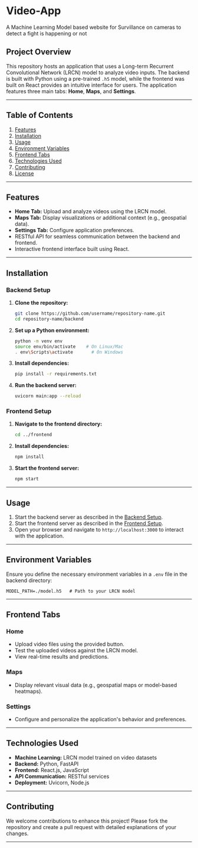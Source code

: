 # Video-App

A Machine Learning Model based website for Survillance on cameras to detect a fight is happening or not

## **Project Overview**

This repository hosts an application that uses a Long-term Recurrent Convolutional Network (LRCN) model to analyze video inputs. The backend is built with Python using a pre-trained `.h5` model, while the frontend was built on React provides an intuitive interface for users. The application features three main tabs: **Home**, **Maps**, and **Settings**.

---

## **Table of Contents**

1. [Features](#features)
2. [Installation](#installation)
3. [Usage](#usage)
4. [Environment Variables](#environment-variables)
5. [Frontend Tabs](#frontend-tabs)
6. [Technologies Used](#technologies-used)
7. [Contributing](#contributing)
8. [License](#license)

---

## **Features**

- **Home Tab:** Upload and analyze videos using the LRCN model.
- **Maps Tab:** Display visualizations or additional context (e.g., geospatial data).
- **Settings Tab:** Configure application preferences.
- RESTful API for seamless communication between the backend and frontend.
- Interactive frontend interface built using React.

---

## **Installation**

### **Backend Setup**
1. **Clone the repository:**
   ```bash
   git clone https://github.com/username/repository-name.git
   cd repository-name/backend
   ```

2. **Set up a Python environment:**
   ```bash
   python -m venv env
   source env/bin/activate    # On Linux/Mac
   . env\Scripts\activate       # On Windows
   ```

3. **Install dependencies:**
   ```bash
   pip install -r requirements.txt
   ```

4. **Run the backend server:**
   ```bash
   uvicorn main:app --reload
   ```

### **Frontend Setup**
1. **Navigate to the frontend directory:**
   ```bash
   cd ../frontend
   ```

2. **Install dependencies:**
   ```bash
   npm install
   ```

3. **Start the frontend server:**
   ```bash
   npm start
   ```

---

## **Usage**

1. Start the backend server as described in the [Backend Setup](#backend-setup).
2. Start the frontend server as described in the [Frontend Setup](#frontend-setup).
3. Open your browser and navigate to `http://localhost:3000` to interact with the application.

---

## **Environment Variables**

Ensure you define the necessary environment variables in a `.env` file in the backend directory:

```env
MODEL_PATH=./model.h5   # Path to your LRCN model
```

---

## **Frontend Tabs**

### **Home**
- Upload video files using the provided button.
- Test the uploaded videos against the LRCN model.
- View real-time results and predictions.

### **Maps**
- Display relevant visual data (e.g., geospatial maps or model-based heatmaps).

### **Settings**
- Configure and personalize the application's behavior and preferences.

---

## **Technologies Used**

- **Machine Learning:** LRCN model trained on video datasets
- **Backend:** Python, FastAPI
- **Frontend:** React.js, JavaScript
- **API Communication:** RESTful services
- **Deployment:** Uvicorn, Node.js

---

## **Contributing**

We welcome contributions to enhance this project! Please fork the repository and create a pull request with detailed explanations of your changes.

---

